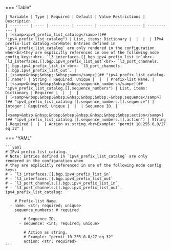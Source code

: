 <!--
  ~ Copyright (c) 2025 Arista Networks, Inc.
  ~ Use of this source code is governed by the Apache License 2.0
  ~ that can be found in the LICENSE file.
  -->
=== "Table"

    | Variable | Type | Required | Default | Value Restrictions | Description |
    | -------- | ---- | -------- | ------- | ------------------ | ----------- |
    | [<samp>ipv4_prefix_list_catalog</samp>](## "ipv4_prefix_list_catalog") | List, items: Dictionary |  |  |  | IPv4 prefix-list catalog.<br>Note: Entries defined in `ipv4_prefix_list_catalog` are only rendered in the configuration when<br>they are explicitly referenced in one of the following node config keys:<br>- `l3_interfaces.[].bgp.ipv4_prefix_list_in`<br>- `l3_interfaces.[].bgp.ipv4_prefix_list_out`<br>- `l3_port_channels.[].bgp.ipv4_prefix_list_in`<br>- `l3_port_channels.[].bgp.ipv4_prefix_list_out`. |
    | [<samp>&nbsp;&nbsp;-&nbsp;name</samp>](## "ipv4_prefix_list_catalog.[].name") | String | Required, Unique |  |  | Prefix-list Name. |
    | [<samp>&nbsp;&nbsp;&nbsp;&nbsp;sequence_numbers</samp>](## "ipv4_prefix_list_catalog.[].sequence_numbers") | List, items: Dictionary | Required |  |  |  |
    | [<samp>&nbsp;&nbsp;&nbsp;&nbsp;&nbsp;&nbsp;-&nbsp;sequence</samp>](## "ipv4_prefix_list_catalog.[].sequence_numbers.[].sequence") | Integer | Required, Unique |  |  | Sequence ID. |
    | [<samp>&nbsp;&nbsp;&nbsp;&nbsp;&nbsp;&nbsp;&nbsp;&nbsp;action</samp>](## "ipv4_prefix_list_catalog.[].sequence_numbers.[].action") | String | Required |  |  | Action as string.<br>Example: "permit 10.255.0.0/27 eq 32" |

=== "YAML"

    ```yaml
    # IPv4 prefix-list catalog.
    # Note: Entries defined in `ipv4_prefix_list_catalog` are only rendered in the configuration when
    # they are explicitly referenced in one of the following node config keys:
    # - `l3_interfaces.[].bgp.ipv4_prefix_list_in`
    # - `l3_interfaces.[].bgp.ipv4_prefix_list_out`
    # - `l3_port_channels.[].bgp.ipv4_prefix_list_in`
    # - `l3_port_channels.[].bgp.ipv4_prefix_list_out`.
    ipv4_prefix_list_catalog:

        # Prefix-list Name.
      - name: <str; required; unique>
        sequence_numbers: # required

            # Sequence ID.
          - sequence: <int; required; unique>

            # Action as string.
            # Example: "permit 10.255.0.0/27 eq 32"
            action: <str; required>
    ```

